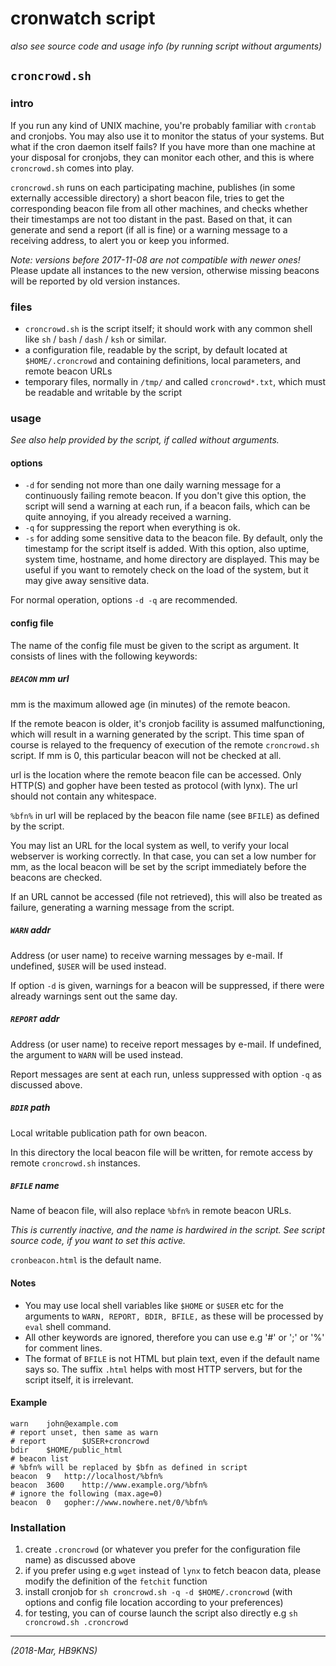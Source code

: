# cronwatch script

_also see source code and usage info (by running script without arguments)_

## `croncrowd.sh`

### intro

If you run any kind of UNIX machine, you're probably familiar with
`crontab` and cronjobs. You may also use it to monitor the status of
your systems. But what if the cron daemon itself fails?
If you have more than one machine at your disposal for cronjobs,
they can monitor each other,
and this is where `croncrowd.sh` comes into play. 

`croncrowd.sh` runs on each participating machine, publishes (in
some externally accessible directory) a short beacon file,
tries to get the corresponding beacon file from all other
machines, and checks whether their timestamps are not too distant
in the past.  Based on that, it can generate and send a report (if
all is fine) or a warning message to a receiving address, to alert
you or keep you informed.

*Note: versions before 2017-11-08 are not compatible with newer ones!*
Please update all instances to the new version, otherwise missing
beacons will be reported by old version instances.

### files

- `croncrowd.sh` is the script itself; it should work with any common shell
  like `sh` / `bash` / `dash` / `ksh` or similar.
- a configuration file, readable by the script, by default
  located at `$HOME/.croncrowd` and containing
  definitions, local parameters, and remote beacon URLs
- temporary files, normally in `/tmp/` and called `croncrowd*.txt`,
  which must be readable and writable by the script

### usage

_See also help provided by the script, if called without arguments._

#### options

- `-d` for sending not more than one daily warning message for a
  continuously failing remote beacon. If you don't give this option,
  the script will send a warning at each run, if a beacon fails, which
  can be quite annoying, if you already received a warning.
- `-q` for suppressing the report when everything is ok.
- `-s` for adding some sensitive data to the beacon file. By default,
  only the timestamp for the script itself is added. With this option,
  also uptime, system time, hostname, and home directory are displayed.
  This may be useful if you want to remotely check on the load of the
  system, but it may give away sensitive data.

For normal operation, options `-d -q` are recommended.

#### config file

The name of the config file must be given to the script as argument.
It consists of lines with the following keywords:

##### `BEACON` mm url

mm is the maximum allowed age (in minutes) of the remote beacon.

If the remote beacon is older, it's cronjob facility is assumed
malfunctioning, which will result in a warning generated by the script.
This time span of course is relayed to the frequency of execution
of the remote `croncrowd.sh` script.
If mm is 0, this particular beacon will not be checked at all.

url is the location where the remote beacon file can be accessed.
Only HTTP(S) and gopher have been tested as protocol (with lynx).
The url should not contain any whitespace.

`%bfn%` in url will be replaced by the beacon file name (see `BFILE`)
as defined by the script.

You may list an URL for the local system as well, to verify
your local webserver is working correctly. In that case, you can
set a low number for mm, as the local beacon will be set by the script
immediately before the beacons are checked.

If an URL cannot be accessed (file not retrieved), this will also
be treated as failure, generating a warning message from the script.

##### `WARN` addr

Address (or user name) to receive warning messages by e-mail.
If undefined, `$USER` will be used instead.

If option `-d` is given, warnings for a beacon will be suppressed,
if there were already warnings sent out the same day.

##### `REPORT` addr

Address (or user name) to receive report messages by e-mail.
If undefined, the argument to `WARN` will be used instead.

Report messages are sent at each run, unless suppressed with option `-q`
as discussed above.

##### `BDIR` path

Local writable publication path for own beacon.

In this directory the local beacon file will be written,
for remote access by remote `croncrowd.sh` instances.

##### `BFILE` name

Name of beacon file, will also replace `%bfn%` in remote beacon URLs.

_This is currently inactive, and the name is hardwired in the script._
_See script source code, if you want to set this active._

`cronbeacon.html` is the default name.

#### Notes

- You may use local shell variables like `$HOME` or `$USER` etc
  for the arguments to `WARN, REPORT, BDIR, BFILE,`
  as these will be processed by `eval` shell command.
- All other keywords are ignored, therefore you can use e.g '#' or ';' or '%' for comment lines.
- The format of `BFILE` is not HTML but plain text, even if the default
  name says so. The suffix `.html` helps with most HTTP servers,
  but for the script itself, it is irrelevant.

#### Example

	warn    john@example.com
	# report unset, then same as warn
	# report        $USER+croncrowd
	bdir    $HOME/public_html
	# beacon list
	# %bfn% will be replaced by $bfn as defined in script
	beacon	9	http://localhost/%bfn%
	beacon	3600	http://www.example.org/%bfn%
	# ignore the following (max.age=0)
	beacon	0	gopher://www.nowhere.net/0/%bfn%

### Installation

1. create `.croncrowd` (or whatever you prefer for the configuration file name) as discussed above
2. if you prefer using e.g `wget` instead of `lynx` to fetch beacon data, please modify the definition of the `fetchit` function
3. install cronjob for `sh croncrowd.sh -q -d $HOME/.croncrowd`
   (with options and config file location according to your preferences)
4. for testing, you can of course launch the script also directly e.g `sh croncrowd.sh .croncrowd`

---

_(2018-Mar, HB9KNS)_

